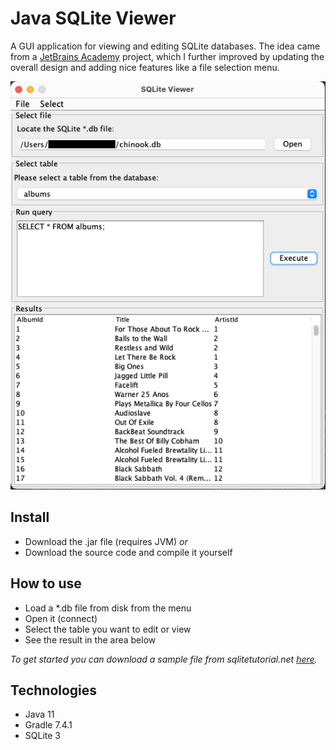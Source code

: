 # Java SQLite Viewer
A GUI application for viewing and editing SQLite databases. The idea came from a [JetBrains Academy](https://hyperskill.org/projects/171) project, which I further improved by updating the overall design and adding nice features like a file selection menu.

![Screenshot of the text editor](./app/res/screenshot-viewer.png)

## Install
- Download the .jar file (requires JVM) _or_ 
- Download the source code and compile it yourself

## How to use
- Load a *.db file from disk from the menu
- Open it (connect)
- Select the table you want to edit or view
- See the result in the area below

_To get started you can download a sample file from sqlitetutorial.net [here](https://www.sqlitetutorial.net/sqlite-sample-database/)._

## Technologies
- Java 11
- Gradle 7.4.1
- SQLite 3
